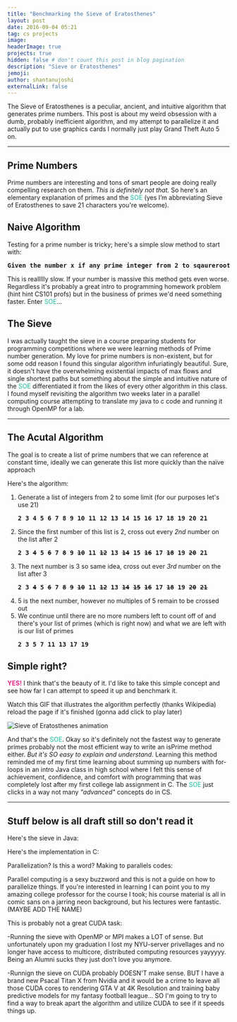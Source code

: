 ```yaml
---
title: "Benchmarking the Sieve of Eratosthenes"
layout: post
date: 2016-09-04 05:21
tag: cs projects
image: 
headerImage: true
projects: true
hidden: false # don't count this post in blog pagination
description: "Sieve or Eratosthenes"
jemoji: 
author: shantanujoshi
externalLink: false
---
```


The Sieve of Eratosthenes is a peculiar, ancient, and intuitive algorithm that generates prime numbers. This post is about my weird obsession with a dumb, probably inefficient algorithm, and my attempt to parallelize it and actually put to use graphics cards I normally just play Grand Theft Auto 5 on.  
<hr />

<h2 id="heading2">Prime Numbers</h2>

Prime numbers are interesting and tons of smart people are doing really compelling research on them. <em>This is definitely not that.</em> So here's an elementary explanation of primes  and the <span style="color:#1abc9c">SOE</span> (yes I’m abbreviating Sieve of Eratosthenes to save 21 characters you're welcome). 

 

 

<h2 id="heading2">Naive Algorithm</h2>
Testing for a prime number is tricky; here's a simple slow method to start with: 

<pre><strong>Given the number x if any prime integer from 2 to sqaureroot(X) evenly divides n it's NOT prime.</strong></pre>

This is reallllly slow. If your number is massive this method gets even worse. Regardless it's probably a great intro to programming homework problem (hint hint CS101 profs) but in the business of primes we'd need something faster. Enter <span style="color:#1abc9c">SOE</span>... 

 

<h2 id="heading2">The Sieve</h2> 

I was actually taught the sieve in a course preparing students for programming competitions where we were learning methods of Prime number generation. My love for prime numbers is non-existent, but for some odd reason I found this singular algorithm infuriatingly beautiful. Sure, it doesn't have the overwhelming existential impacts of max flows and single shortest paths but something about the simple and intuitive nature of the <span style="color:#1abc9c">SOE</span>  differentiated it from the likes of every other algorithm in this class. I found myself revisiting the algorithm two weeks later in a parallel computing course attempting to translate my java to c code and running it through OpenMP for a lab.  

<hr />

<h2 id="heading3">The Acutal Algorithm</h2> 

The goal is to create a list of prime numbers that we can reference at constant time, ideally we can generate this list more quickly than the naïve approach 

Here's the algorithm: 

<ol>
<li>Generate a list of integers from 2 to some limit (for our purposes let's use 21)</li>
<pre><strong>2 3 4 5 6 7 8 9 10 11 12 13 14 15 16 17 18 19 20 21</strong></pre>
<li>Since the first number of this list is 2, cross out every <em>2nd</em> number on the list after 2</li>
<pre><strong>2 3 <del>4</del> 5 <del>6</del> 7 <del>8</del> 9 <del>10</del> 11 <del>12</del> 13 <del>14</del> 15 <del>16</del> 17 <del>18</del> 19 <del>20</del> 21 </strong></pre>
<li>The next number is 3 so same idea, cross out ever <em>3rd</em> number on the list after 3</li>
<pre><strong>2 3 <del>4</del> 5 <del>6</del> 7 <del>8</del> <del>9</del> <del>10</del> 11 <del>12</del> 13 <del>14</del> <del>15</del> <del>16</del> 17 <del>18</del> 19 <del>20</del> <del>21</del></strong></pre>
<li>5 is the next number, however no multiples of 5 remain to be crossed out</li>
<li>We continue until there are no more numbers left to count off of and there's your list of primes (which is right now) and what we are left with is our list of primes</li>
<pre><strong>2 3 5 7 11 13 17 19</strong></pre>
</ol> 

<h2 id="heading3"> Simple right?</h2>

<strong><span style="color:#EB298C">YES!</span></strong> I think that's the beauty of it. I'd like to take this simple concept and see how far I can attempt to speed it up and benchmark it.
 

Watch this GIF that illustrates the algorithm perfectly (thanks Wikipedia) reload the page if it's finished (gonna add click to play later)

<p><img alt="Sieve of Eratosthenes animation" src="https://upload.wikimedia.org/wikipedia/commons/0/0b/Sieve_of_Eratosthenes_animation.svg"/></p>

And that's the <span style="color:#1abc9c">SOE</span>. Okay so it's definitely not the fastest way to generate primes probably not the most efficient way to write an isPrime method either. <em>But it's SO easy to explain and understand.</em> Learning this method reminded me of my first time learning about summing up numbers with for-loops in an intro Java class in high school where I felt this sense of achievement, confidence, and comfort with programming that was completely lost after my first college lab assignment in C. The <span style="color:#1abc9c">SOE</span> just clicks in a way not many <em>"advanced"</em> concepts do in CS. 

<hr/>
<h2 id="heading3"> Stuff below is all draft still so don't read it </h2>
Here's the sieve in Java: 

 

Here's the implementation in C: 

 

Parallelization? Is this a word? Making to parallels codes: 

Parallel computing is a sexy buzzword and this is not a guide on how to parallelize things. If you're interested in learning I can point you to my amazing college professor for the course I took; his course material is all in comic sans on a jarring neon background, but his lectures were fantastic. (MAYBE ADD THE NAME) 

 

This is probably not a great CUDA task: 

-Running the sieve with OpenMP or MPI makes a LOT of sense. But unfortunately upon my graduation I lost my NYU-server privellages and no longer have access to multicore, distributed computing resources yayyyyy. Being an Alumni sucks they just don't love you anymore.  

-Runnign the sieve on CUDA probably DOESN'T make sense. BUT I have a brand new Psacal Titan X from Nvidia and it would be a crime to leave all those CUDA cores to rendering GTA V at 4K Resolution and training baby predictive models for my fantasy football league… SO I'm going to try to find a way to break apart the algorithm and utilize CUDA to see if it speeds things up.  